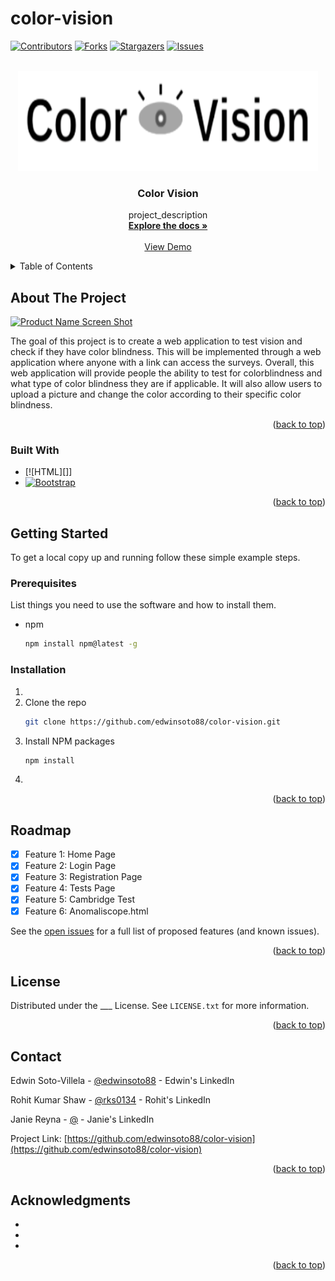 # color-vision
<a name="readme-top"></a>

[![Contributors][contributors-shield]][contributors-url]
[![Forks][forks-shield]][forks-url]
[![Stargazers][stars-shield]][stars-url]
[![Issues][issues-shield]][issues-url]


<!-- PROJECT LOGO -->
<br />
<div align="center">
  <a href="https://github.com/edwinsoto88/color-vision">
    <img src="assets/New Logo.png" alt="Logo" width="480" height="160">
  </a>

<h3 align="center">Color Vision</h3>

  <p align="center">
    project_description
    <br />
    <a href="https://github.com/edwinsoto88/color-vision"><strong>Explore the docs »</strong></a>
    <br />
    <br />
    <a href="https://github.com/edwinsoto88/color-vision">View Demo</a>
  </p>
</div>



<!-- TABLE OF CONTENTS -->
<details>
  <summary>Table of Contents</summary>
  <ol>
    <li>
      <a href="#about-the-project">About The Project</a>
      <ul>
        <li><a href="#built-with">Built With</a></li>
      </ul>
    </li>
    <li>
      <a href="#getting-started">Getting Started</a>
      <ul>
        <li><a href="#prerequisites">Prerequisites</a></li>
        <li><a href="#installation">Installation</a></li>
      </ul>
    </li>
    <li><a href="#roadmap">Roadmap</a></li>
    <li><a href="#license">License</a></li>
    <li><a href="#contact">Contact</a></li>
    <li><a href="#acknowledgments">Acknowledgments</a></li>
  </ol>
</details>



<!-- ABOUT THE PROJECT -->
## About The Project

[![Product Name Screen Shot][product-screenshot]](https://example.com)

The goal of this project is to create a web application to test vision and check if they have color blindness. This will be implemented through a web application where anyone with a link can access the surveys. Overall, this web application will provide people the ability to test for colorblindness and what type of color blindness they are if applicable. It will also allow users to upload a picture and change the color according to their specific color blindness.

<p align="right">(<a href="#readme-top">back to top</a>)</p>



### Built With
* [![HTML][]]
* [![Bootstrap][Bootstrap.com]][Bootstrap-url]


<p align="right">(<a href="#readme-top">back to top</a>)</p>



<!-- GETTING STARTED -->
## Getting Started

To get a local copy up and running follow these simple example steps.

### Prerequisites

List things you need to use the software and how to install them.
* npm
  ```sh
  npm install npm@latest -g
  ```

### Installation

1. 
2. Clone the repo
   ```sh
   git clone https://github.com/edwinsoto88/color-vision.git
   ```
3. Install NPM packages
   ```sh
   npm install
   ```
4. 

<p align="right">(<a href="#readme-top">back to top</a>)</p>

<!-- ROADMAP -->
## Roadmap

- [X] Feature 1: Home Page
- [X] Feature 2: Login Page
- [X] Feature 3: Registration Page
- [X] Feature 4: Tests Page
- [X] Feature 5: Cambridge Test
- [X] Feature 6: Anomaliscope.html

See the [open issues](https://github.com/edwinsoto88/color-vision/issues) for a full list of proposed features (and known issues).

<p align="right">(<a href="#readme-top">back to top</a>)</p>

<!-- LICENSE -->
## License

Distributed under the ___ License. See `LICENSE.txt` for more information.

<p align="right">(<a href="#readme-top">back to top</a>)</p>



<!-- CONTACT -->
## Contact

Edwin Soto-Villela - [@edwinsoto88](https://www.linkedin.com/in/edwin-soto-villela/) - Edwin's LinkedIn

Rohit Kumar Shaw - [@rks0134](https://www.linkedin.com/in/rohitkrshaw/) - Rohit's LinkedIn

Janie Reyna - [@](https://www.linkedin.com/in/jreyna-csengineer/) - Janie's LinkedIn

Project Link: [https://github.com/edwinsoto88/color-vision](https://github.com/edwinsoto88/color-vision)

<p align="right">(<a href="#readme-top">back to top</a>)</p>



<!-- ACKNOWLEDGMENTS -->
## Acknowledgments

* []()
* []()
* []()

<p align="right">(<a href="#readme-top">back to top</a>)</p>



<!-- MARKDOWN LINKS & IMAGES -->
<!-- https://www.markdownguide.org/basic-syntax/#reference-style-links -->
[contributors-shield]: https://img.shields.io/github/contributors/edwinsoto88/color-vision.svg?style=for-the-badge
[contributors-url]: https://github.com/edwinsoto88/color-vision/graphs/contributors
[forks-shield]: https://img.shields.io/github/forks/edwinsoto88/color-vision.svg?style=for-the-badge
[forks-url]: https://github.com/edwinsoto88/color-vision/network/members
[stars-shield]: https://img.shields.io/github/stars/edwinsoto88/color-vision.svg?style=for-the-badge
[stars-url]: https://github.com/edwinsoto88/color-vision/stargazers
[issues-shield]: https://img.shields.io/github/issues/edwinsoto88/color-vision.svg?style=for-the-badge
[issues-url]: https://github.com/edwinsoto88/color-vision/issues
[license-shield]: https://img.shields.io/github/license/edwinsoto88/color-vision.svg?style=for-the-badge
[license-url]: https://github.com/edwinsoto88/color-vision/blob/master/LICENSE.txt
[product-screenshot]: images/screenshot.png
[React.js]: https://img.shields.io/badge/React-20232A?style=for-the-badge&logo=react&logoColor=61DAFB
[React-url]: https://reactjs.org/
[Bootstrap.com]: https://img.shields.io/badge/Bootstrap-563D7C?style=for-the-badge&logo=bootstrap&logoColor=white
[Bootstrap-url]: https://getbootstrap.com
